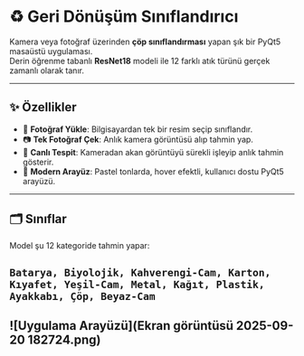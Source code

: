 # ♻  Geri Dönüşüm Sınıflandırıcı

Kamera veya fotoğraf üzerinden **çöp sınıflandırması** yapan şık bir PyQt5 masaüstü uygulaması.  
Derin öğrenme tabanlı **ResNet18** modeli ile 12 farklı atık türünü gerçek zamanlı olarak tanır.

---

## ✨ Özellikler
- 📁 **Fotoğraf Yükle**: Bilgisayardan tek bir resim seçip sınıflandır.
- 📷 **Tek Fotoğraf Çek**: Anlık kamera görüntüsü alıp tahmin yap.
- 🎥 **Canlı Tespit**: Kameradan akan görüntüyü sürekli işleyip anlık tahmin gösterir.
- 🌸 **Modern Arayüz**: Pastel tonlarda, hover efektli, kullanıcı dostu PyQt5 arayüzü.

---

## 🗂️ Sınıflar
Model şu 12 kategoride tahmin yapar:

`Batarya, Biyolojik, Kahverengi-Cam, Karton, Kıyafet,
Yeşil-Cam, Metal, Kağıt, Plastik, Ayakkabı, Çöp, Beyaz-Cam`
---

![Uygulama Arayüzü](Ekran görüntüsü 2025-09-20 182724.png)
---
